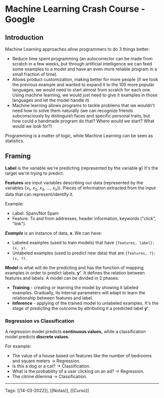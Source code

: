 # Machine Learning Crash Course - Google #

## Introduction
Machine Learning approaches allow programmers to do 3 things better:
- Reduce time spent programming (an autocorrector can be made from scratch in a few weeks, but through artificial intelligence we can feed some examples to a model and have an even more reliable program in a small fraction of time).
- Allows product customization, making better for more people (if we took the previous example and wanted to expand it to the 100 more popular languages, we would need to start almost from scratch for each one. Using machine learning, we would just need to give it examples in those languages and let the model handle it)
- Machine learning allows programs to tackle problems that we wouldn't need how to solve them naturally (we can recognize friends subconsciously by distinguish faces and specific personal traits, but how could a handmade program do that? Where would we start? What would we look for?)

Programming is a matter of logic, while Machine Learning can be seen as statistics.

## Framing
**Label** is the variable we're predicting (represented by the variable **y**) It's the target we're trying to predict.

**Features** are input variables describing our data (represented by the variables {$x_1$, $x_2$, $x_3$, $...$, $x_n$}). Pieces of information extracted from the input data that can represent/identify it.

Example:
- Label: Spam/Not Spam
- Feature: To and from addresses, header information, keywords ("click", "link").

***Example*** is an instance of data, **x**.
We can have:
- Labeled examples (used to train models) that have `{features, label}: (x, y)`.
- Unlabeled examples (used to predict new data) that are `{features, ?}: (x, ?)`.

**Model** is what will do the predicting and has the function of mapping examples in order to predict labels, **y'**. It defines the relation between features and labels. A model can be divided in 2 phases:
- **Training** - creating or learning the model by showing it labeled examples. Gradually, its internal parameters will adapt to learn the relationship between features and label.
- **Inference** - applying of the trained model to unlabeled examples. It's the stage of predicting the outcome by attributing it a predicted label **y'**.

### Regression vs Classification
A regression model predicts **continuous values,** while a classification model predicts **discrete values**.

For example:
- The value of a house based on features like the number of bedrooms and square meters -> Regression.
- Is this a dog or a cat? -> Classification.
- What is the probability of a user clicking on an ad? -> Regression.
- The citrine dilemma -> Classification.
---
Tags:
[[14-03-2022]], [[Notas]], [[Curso]]